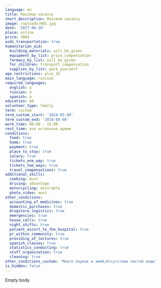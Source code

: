 ```yaml
---
language: en
title: Maximum vacancy
short_description: Maximum vacancy
image: /uploads/002.jpg
date: '2017-08-10'
place: online
price: 300$
aids_transportation: true
humanitarian_aid:
  building_materials: will_be_given
  equipment_by_list: price_compensation
  farmacy_by_list: will_be_given
  for_children: transport_compensation
  supplies_by_list: pack_yourself
age_restrictions: plus_16
main_language: russian
required_languages:
  english: a
  russian: a
  spanish: a
education: md
volunteer_type: family
term: custom
term_custom_start: '2018-05-08'
term_custom_end: '2018-08-08'
work_time: 08:00 - 15:00
rest_time: все остальное время
conditions:
  food: true
  home: true
  payment: true
  place_to_stay: true
  salary: true
  tickets_one_way: true
  tickets_two_ways: true
  travel_compensations: true
additional_skills:
  cooking: must
  driving: advantage
  motorcycling: desirable
  photo_video: must
other_conditions:
  accounting_of_medicines: true
  domestic_purchases: true
  drugstore_logistics: true
  emergencies: true
  house_calls: true
  night_shifts: true
  patient_escort_to_the_hospital: true
  pr_within_community: true
  providing_of_lectures: true
  spanish_classes: true
  statistics_conducting: true
  stuff_organization: true
  cleaning: true
other_conditions_custom: 'Много пауков и змей;Отсутствие чистой воды'
is_hidden: false
---
```

Empty body
